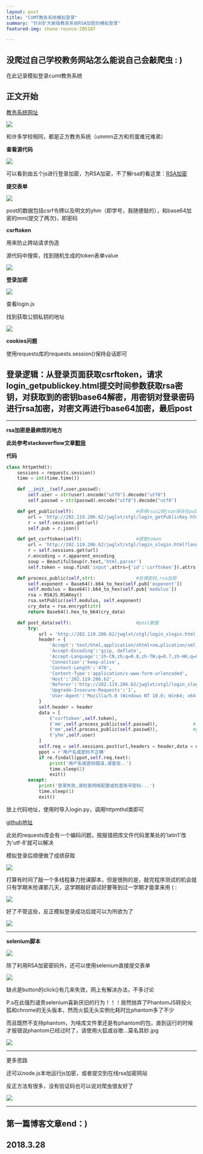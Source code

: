 ```yaml
---
layout: post
title: "CUMT教务系统模拟登录"
summary: "针对矿大新版教务系统RSA加密的模拟登录"
featured-img: shane-rounce-205187

---
```



## 没爬过自己学校教务网站怎么能说自己会敲爬虫 : )

在此记录模拟登录cumt教务系统


## 正文开始

[教务系统网址](http://202.119.206.62/jwglxt/xtgl/login_slogin.html?language=zh_CN&_t=)

![](https://upload-images.jianshu.io/upload_images/11356161-6208a857aaba9728.png?imageMogr2/auto-orient/strip%7CimageView2/2/w/700)

和许多学校相同，都是正方教务系统（ummm正方和煎蛋难兄难弟）

**查看源代码**

![](https://upload-images.jianshu.io/upload_images/11356161-ca74d528df64b6ec.png?imageMogr2/auto-orient/strip%7CimageView2/2/w/700)

可以看到由五个js进行登录加密，为RSA加密，不了解rsa的看这里：[RSA加密](https://blog.csdn.net/clj198606061111/article/details/9090407)

**提交表单**

![](https://upload-images.jianshu.io/upload_images/11356161-9adc7dac5ae6735e.png?imageMogr2/auto-orient/strip%7CimageView2/2/w/700)

post的数据包括csrf令牌以及明文的yhm（即学号，我随便敲的），和base64加密的mm(提交了两次)，即密码

**csrftoken**

用来防止跨站请求伪造

源代码中搜索，找到随机生成的token表单value

![](https://upload-images.jianshu.io/upload_images/11356161-757bfc9d63e2d989.png?imageMogr2/auto-orient/strip%7CimageView2/2/w/700)

**登录加密**

![](https://upload-images.jianshu.io/upload_images/11356161-5df3d30dc1664490.png?imageMogr2/auto-orient/strip%7CimageView2/2/w/700)

查看login.js

找到获取公钥私钥的地址

![](https://upload-images.jianshu.io/upload_images/11356161-8a7333209254b4fd.png?imageMogr2/auto-orient/strip%7CimageView2/2/w/700)

**cookies问题**

使用requests库的requests.session()保持会话即可


## 登录逻辑：从登录页面获取csrftoken，请求login_getpublickey.html提交时间参数获取rsa密钥，对获取到的密钥base64解密，用密钥对登录密码进行rsa加密，对密文再进行base64加密，最后post

*** 

**rsa加密是最麻烦的地方**

**此处参考stackoverflow文章[戳我](https://stackoverflow.com/questions/40094108/i-have-a-rsa-public-key-exponent-and-modulus-how-can-i-encrypt-a-string-using-p)**

**代码**

```python
class httpmthd():
    sessions = requests.session()
    time = int(time.time())

    def __init__(self,user,passwd):                       
        self.user = str(user).encode("utf8").decode("utf8")
        self.passwd = str(passwd).encode("utf8").decode("utf8")

    def get_public(self):                       #获得rsa公钥json保存在pub字典中
        url = 'http://202.119.206.62/jwglxt/xtgl/login_getPublicKey.html?time='+str(self.time)
        r = self.sessions.get(url)
        self.pub = r.json()

    def get_csrftoken(self):                    #提取token
        url = 'http://202.119.206.62/jwglxt/xtgl/login_slogin.html?language=zh_CN&_t='+str(self.time)
        r = self.sessions.get(url)
        r.encoding = r.apparent_encoding
        soup = BeautifulSoup(r.text,'html.parser')
        self.token = soup.find('input',attrs={'id':'csrftoken'}).attrs['value']

    def process_public(self,str):               #处理密码,rsa加密
        self.exponent = Base64().b64_to_hex(self.pub['exponent'])           #将json中的base64加密公钥解密
        self.modulus = Base64().b64_to_hex(self.pub['modulus'])
        rsa = RSAJS.RSAKey()
        rsa.setPublic(self.modulus, self.exponent)                          #rsa加密
        cry_data = rsa.encrypt(str)
        return Base64().hex_to_b64(cry_data)                                #加密后的数据进行base64加密

    def post_data(self):                        #post数据
        try:
            url = 'http://202.119.206.62/jwglxt/xtgl/login_slogin.html'
            header = {
                'Accept':'text/html,application/xhtml+xm…plication/xml;q=0.9,*/*;q=0.8',	
                'Accept-Encoding':'gzip, deflate',
                'Accept-Language':'zh-CN,zh;q=0.8,zh-TW;q=0.7,zh-HK;q=0.5,en-US;q=0.3,en;q=0.2',
                'Connection':'keep-alive',
                'Content-Length':'470',
                'Content-Type':'application/x-www-form-urlencoded',
                'Host':'202.119.206.62',
                'Referer':'http://202.119.206.62/jwglxt/xtgl/login_slogin.html?language=zh_CN&_t='+str(self.time),
                'Upgrade-Insecure-Requests':'1',
                'User-Agent':'Mozilla/5.0 (Windows NT 10.0; Win64; x64; rv:58.0) Gecko/20100101 Firefox/58.0',	
            }
            self.header = header 
            data = [
                ('csrftoken',self.token),
                ('mm',self.process_public(self.passwd)),             #对密码进行加密
                ('mm',self.process_public(self.passwd)),             #post的data数据有两个相同mm字段
                ('yhm',self.user)
            ]
            self.req = self.sessions.post(url,headers = header,data = data)
            ppot = r'用户名或密码不正确'
            if re.findall(ppot,self.req.text):
                print('用户名或密码错误,请查验..')
                time.sleep(2)
                exit()
        except:
            print('登录失败,请检查网络配置或检查账号密码...')
            time.sleep(1)
            exit()
```



放上代码地址，使用时导入login.py，调用httpmthd类即可

[github地址](https://github.com/EddieIvan01/Analog_Login)

此处的requests库会有一个编码问题，按报错把库文件代码里某处的'latin1'改为'utf-8'就可以解决

模拟登录后顺便做了成绩获取

![](https://upload-images.jianshu.io/upload_images/11356161-e6c1f2275d95ee44.png?imageMogr2/auto-orient/strip%7CimageView2/2/w/700)

打算有时间了敲一个多线程暴力抢课脚本，但是很狗的是，敲完程序测试的机会就只有学期末抢课那几天，这学期敲好调试好要等到过一学期才能拿来用 ( :

![](https://upload-images.jianshu.io/upload_images/11356161-c88a2b2117a5fab6.jpg?imageMogr2/auto-orient/strip%7CimageView2/2/w/113)

好了不管这些，反正模拟登录成功后就可以为所欲为了

![](https://upload-images.jianshu.io/upload_images/11356161-0a8507cde14bfdc9.png?imageMogr2/auto-orient/strip%7CimageView2/2/w/110)

***

**selenium脚本**

![](https://upload-images.jianshu.io/upload_images/11356161-7898c75ede85c5ca.gif?imageMogr2/auto-orient/strip%7CimageView2/2/w/300)

除了利用RSA加密密码外，还可以使用selenium直接提交表单

![](https://upload-images.jianshu.io/upload_images/11356161-472e9d1d7aa98aee.png?imageMogr2/auto-orient/strip%7CimageView2/2/w/700)

缺点是button的click()有几率失效，网上有解决办法，不多讨论

P.s在此强烈谴责selenium喜新厌旧的行为！！！居然抛弃了PhantomJS转投火狐和chrome的无头版本，然而火狐无头实例化耗时比phantom多了不少

而且既然不支持phantom，为啥库文件里还是有phantom的包，直到运行的时候才报错说phantom已经过时了，请使用火狐或谷歌...莫名其妙.jpg

![](https://upload-images.jianshu.io/upload_images/11356161-d752e3235a60d11c.png?imageMogr2/auto-orient/strip%7CimageView2/2/w/259)

***


更多思路

还可以node.js本地运行js加密，或者提交到在线rsa加密网站

反正方法有很多，没有验证码也可以说对爬虫很友好了

![](https://upload-images.jianshu.io/upload_images/11356161-3e0b4dcfe9cfd18d.png?imageMogr2/auto-orient/strip%7CimageView2/2/w/700)

***


## 第一篇博客文章end：)

## 2018.3.28



